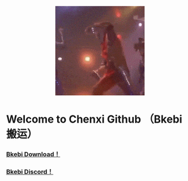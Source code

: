 
<div align=center>
<img src="img/0.gif"/>
</div>

# Welcome to Chenxi Github （Bkebi 搬运）

### [Bkebi Download！](https://github.com/Bkebi-Group/Bkebi-GC-Release)  
### [Bkebi Discord！](https://discord.com/invite/bkebi)  
